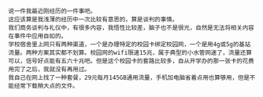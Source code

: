 	说一件我最近刚经历的一件事吧。  
	这应该算是我浅薄的经历中一次比较有意思的，算是谈判的事情。  
	我们商务谈判与礼仪中，有很多内容，我悟性比较差，脑子也不是很光，自然是无法将相关内容在事件中应用自如的。
	学校宿舍里上网只有两种渠道，一个是办理特定的校园卡绑定校园网，一个是用4g或5g的基站流量。两种方案其实都不划算。校园网的wifi限速15兆，属于典型的小水管网速了，流量还算可以，信号好点能有五六十兆吧。但是这个校园卡的套路比较多，自从开学办的那一张卡的花费用完了之后，我就没有再用过。
	我自己在网上找了一种套餐，29元每月145GB通用流量，手机加电脑省着点用也算够用，但是不能经常下载稍大点的文件。